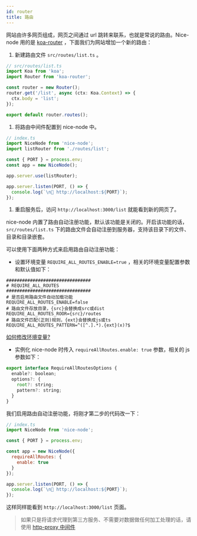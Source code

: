 ```yaml
---
id: router
title: 路由
---
```


网站由许多网页组成，网页之间通过 url 跳转来联系，也就是常说的路由。Nice-node 用的是 [koa-router](https://www.npmjs.com/package/koa-router) ，下面我们为网站增加一个新的路由：

1. 新建路由文件 `src/routes/list.ts` 。
  ```js
  // src/routes/list.ts
  import Koa from 'koa';
  import Router from 'koa-router';

  const router = new Router();
  router.get('/list', async (ctx: Koa.Context) => {
    ctx.body = 'list';
  });

  export default router.routes();
  ```

1. 将路由中间件配置到 nice-node 中。
  ```js
  // index.ts
  import NiceNode from 'nice-node';
  import listRouter from './routes/list';

  const { PORT } = process.env;
  const app = new NiceNode();

  app.server.use(listRouter);

  app.server.listen(PORT, () => {
    console.log(`\n🚀 http://localhost:${PORT}`);
  });
  ```

1. 重启服务后，访问 `http://localhost:3000/list` 就能看到新的网页了。

nice-node 内置了路由自动注册功能，默认该功能是关闭的。开启该功能的话， `src/routes/list.ts` 下的路由文件会自动注册到服务器，支持该目录下的文件、目录和目录嵌套。

可以使用下面两种方式来启用路由自动注册功能：
- 设置环境变量 `REQUIRE_ALL_ROUTES_ENABLE=true` ，相关的环境变量配置参数和默认值如下：
```
################################
# REQUIRE_ALL_ROUTES
################################
# 是否启用路由文件自动加载功能
REQUIRE_ALL_ROUTES_ENABLE=false
# 路由文件存放目录，{src}会替换成src或dist
REQUIRE_ALL_ROUTES_ROOR={src}/routes
# 路由文件匹配(正则)规则，{ext}会替换成js或ts
REQUIRE_ALL_ROUTES_PATTERN=^([^.].*).{ext}(x)?$
```
[如何修改环境变量?](./profiles.md)

- 实例化 nice-node 时传入 `requireAllRoutes.enable: true` 参数，相关的 js 参数如下：
```js
export interface RequireAllRoutesOptions {
  enable?: boolean;
  options?: {
    root?: string;
    pattern?: string;
  }
}
```

我们启用路由自动注册功能，将刚才第二步的代码改一下：
```js
// index.ts
import NiceNode from 'nice-node';

const { PORT } = process.env;

const app = new NiceNode({
  requireAllRoutes: {
    enable: true
  }
});

app.server.listen(PORT, () => {
  console.log(`\n🚀 http://localhost:${PORT}`);
});
```

这样同样能看到 `http://localhost:3000/list` 页面。

>如果只是将请求代理到第三方服务、不需要对数据做任何加工处理的话，请使用 [http-proxy 中间件](./http-proxy.md)
